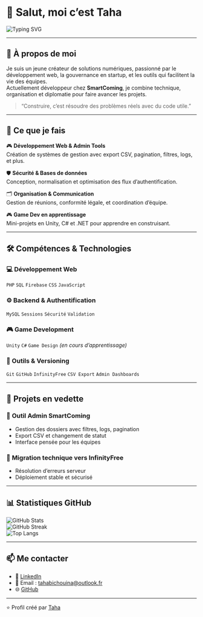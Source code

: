 # 👋 Salut, moi c’est Taha

![Typing SVG](https://readme-typing-svg.demolab.com?font=Fira+Code&size=22&pause=1000&color=00B2FF&width=435&lines=Développeur+Web+chez+SmartComing;Passionné+par+les+outils+utiles+et+la+gouvernance+tech;Toujours+en+quête+de+solutions+pratiques+et+inclusives)

---

## 🎨 À propos de moi

Je suis un jeune créateur de solutions numériques, passionné par le développement web, la gouvernance en startup, et les outils qui facilitent la vie des équipes.  
Actuellement développeur chez **SmartComing**, je combine technique, organisation et diplomatie pour faire avancer les projets.

> “Construire, c’est résoudre des problèmes réels avec du code utile.”

---

## 🧠 Ce que je fais

🎮 **Développement Web & Admin Tools**  
Création de systèmes de gestion avec export CSV, pagination, filtres, logs, et plus.

🛡️ **Sécurité & Bases de données**  
Conception, normalisation et optimisation des flux d’authentification.

🗂️ **Organisation & Communication**  
Gestion de réunions, conformité légale, et coordination d’équipe.

🎮 **Game Dev en apprentissage**  
Mini-projets en Unity, C# et .NET pour apprendre en construisant.

---

## 🛠️ Compétences & Technologies

### 💻 Développement Web  
`PHP` `SQL` `Firebase` `CSS` `JavaScript`

### ⚙️ Backend & Authentification  
`MySQL` `Sessions` `Sécurité` `Validation`

### 🎮 Game Development  
`Unity` `C#` `Game Design` *(en cours d’apprentissage)*

### 🧰 Outils & Versioning  
`Git` `GitHub` `InfinityFree` `CSV Export` `Admin Dashboards`

---

## 🚀 Projets en vedette

### 🎯 **Outil Admin SmartComing**  
- Gestion des dossiers avec filtres, logs, pagination  
- Export CSV et changement de statut  
- Interface pensée pour les équipes

### 🔧 **Migration technique vers InfinityFree**  
- Résolution d’erreurs serveur  
- Déploiement stable et sécurisé

---

## 📊 Statistiques GitHub

![GitHub Stats](https://github-readme-stats.vercel.app/api?username=tahabicho&show_icons=true&theme=radical)  
![GitHub Streak](https://github-readme-streak-stats.herokuapp.com/?user=tahabicho&theme=radical)  
![Top Langs](https://github-readme-stats.vercel.app/api/top-langs/?username=tahabicho&layout=compact&theme=radical)

---

## 📫 Me contacter

- 💼 [LinkedIn](linkedin.com/in/tahabicho) 
- 📧 Email : tahabichouina@outlook.fr
- 🌐 [GitHub](https://github.com/taha-bichouina)

---

⭐ Profil créé par [Taha](https://github.com/taha-bichouina)
